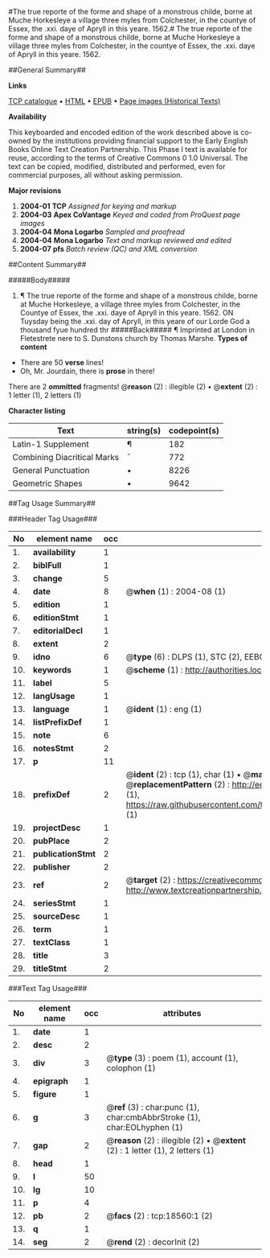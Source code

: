 #The true reporte of the forme and shape of a monstrous childe, borne at Muche Horkesleye a village three myles from Colchester, in the countye of Essex, the .xxi. daye of Apryll in this yeare. 1562.#
The true reporte of the forme and shape of a monstrous childe, borne at Muche Horkesleye a village three myles from Colchester, in the countye of Essex, the .xxi. daye of Apryll in this yeare. 1562.

##General Summary##

**Links**

[TCP catalogue](http://www.ota.ox.ac.uk/tcp/)  • 
[HTML](http://tei.it.ox.ac.uk/tcp/Texts-HTML/free/A02/A02065.html)  • 
[EPUB](http://tei.it.ox.ac.uk/tcp/Texts-EPUB/free/A02/A02065.epub) • 
[Page images (Historical Texts)](https://data.historicaltexts.jisc.ac.uk/view?pubId=eebo-99853191e&pageId=eebo-99853191e-18560-1)

**Availability**

This keyboarded and encoded edition of the
	       work described above is co-owned by the institutions
	       providing financial support to the Early English Books
	       Online Text Creation Partnership. This Phase I text is
	       available for reuse, according to the terms of Creative
	       Commons 0 1.0 Universal. The text can be copied,
	       modified, distributed and performed, even for
	       commercial purposes, all without asking permission.

**Major revisions**

1. __2004-01__ __TCP__ *Assigned for keying and markup*
1. __2004-03__ __Apex CoVantage__ *Keyed and coded from ProQuest page images*
1. __2004-04__ __Mona Logarbo__ *Sampled and proofread*
1. __2004-04__ __Mona Logarbo__ *Text and markup reviewed and edited*
1. __2004-07__ __pfs__ *Batch review (QC) and XML conversion*

##Content Summary##

#####Body#####

1. ¶ The true reporte of the forme and shape of a monstrous childe, borne at Muche Horkesleye, a village three myles from Colchester, in the Countye of Essex, the .xxi. daye of Apryll in this yeare. 1562.
ON Tuysday being the .xxi. day of Apryll, in this yeare of our Lorde God a thousand fyue hundred thr
#####Back#####
¶ Imprinted at London in Fletestrete nere to S. Dunstons church by Thomas Marshe.
**Types of content**

  * There are 50 **verse** lines!
  * Oh, Mr. Jourdain, there is **prose** in there!

There are 2 **ommitted** fragments! 
 @__reason__ (2) : illegible (2)  •  @__extent__ (2) : 1 letter (1), 2 letters (1)

**Character listing**


|Text|string(s)|codepoint(s)|
|---|---|---|
|Latin-1 Supplement|¶|182|
|Combining             Diacritical Marks|̄|772|
|General Punctuation|•|8226|
|Geometric Shapes|▪|9642|

##Tag Usage Summary##

###Header Tag Usage###

|No|element name|occ|attributes|
|---|---|---|---|
|1.|__availability__|1||
|2.|__biblFull__|1||
|3.|__change__|5||
|4.|__date__|8| @__when__ (1) : 2004-08 (1)|
|5.|__edition__|1||
|6.|__editionStmt__|1||
|7.|__editorialDecl__|1||
|8.|__extent__|2||
|9.|__idno__|6| @__type__ (6) : DLPS (1), STC (2), EEBO-CITATION (1), PROQUEST (1), VID (1)|
|10.|__keywords__|1| @__scheme__ (1) : http://authorities.loc.gov/ (1)|
|11.|__label__|5||
|12.|__langUsage__|1||
|13.|__language__|1| @__ident__ (1) : eng (1)|
|14.|__listPrefixDef__|1||
|15.|__note__|6||
|16.|__notesStmt__|2||
|17.|__p__|11||
|18.|__prefixDef__|2| @__ident__ (2) : tcp (1), char (1)  •  @__matchPattern__ (2) : ([0-9\-]+):([0-9IVX]+) (1), (.+) (1)  •  @__replacementPattern__ (2) : http://eebo.chadwyck.com/downloadtiff?vid=$1&page=$2 (1), https://raw.githubusercontent.com/textcreationpartnership/Texts/master/tcpchars.xml#$1 (1)|
|19.|__projectDesc__|1||
|20.|__pubPlace__|2||
|21.|__publicationStmt__|2||
|22.|__publisher__|2||
|23.|__ref__|2| @__target__ (2) : https://creativecommons.org/publicdomain/zero/1.0/ (1), http://www.textcreationpartnership.org/docs/. (1)|
|24.|__seriesStmt__|1||
|25.|__sourceDesc__|1||
|26.|__term__|1||
|27.|__textClass__|1||
|28.|__title__|3||
|29.|__titleStmt__|2||


###Text Tag Usage###

|No|element name|occ|attributes|
|---|---|---|---|
|1.|__date__|1||
|2.|__desc__|2||
|3.|__div__|3| @__type__ (3) : poem (1), account (1), colophon (1)|
|4.|__epigraph__|1||
|5.|__figure__|1||
|6.|__g__|3| @__ref__ (3) : char:punc (1), char:cmbAbbrStroke (1), char:EOLhyphen (1)|
|7.|__gap__|2| @__reason__ (2) : illegible (2)  •  @__extent__ (2) : 1 letter (1), 2 letters (1)|
|8.|__head__|1||
|9.|__l__|50||
|10.|__lg__|10||
|11.|__p__|4||
|12.|__pb__|2| @__facs__ (2) : tcp:18560:1 (2)|
|13.|__q__|1||
|14.|__seg__|2| @__rend__ (2) : decorInit (2)|
